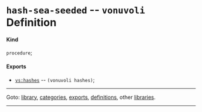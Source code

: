 

<a id='definition__vonuvoli__hash-sea-seeded'></a>

# `hash-sea-seeded` -- `vonuvoli` Definition


<a id='definition__vonuvoli__hash-sea-seeded__kind'></a>

#### Kind

`procedure`;


<a id='definition__vonuvoli__hash-sea-seeded__exports'></a>

#### Exports

 * [`vs:hashes`](../../vonuvoli/exports/vs_3a_hashes.md#export__vonuvoli__vs_3a_hashes) -- `(vonuvoli hashes)`;

----

Goto: [library](../../vonuvoli/_index.md#library__vonuvoli), [categories](../../vonuvoli/categories/_index.md#toc__vonuvoli__categories), [exports](../../vonuvoli/exports/_index.md#toc__vonuvoli__exports), [definitions](../../vonuvoli/definitions/_index.md#toc__vonuvoli__definitions), other [libraries](../../_libraries.md#toc__libraries).

----

